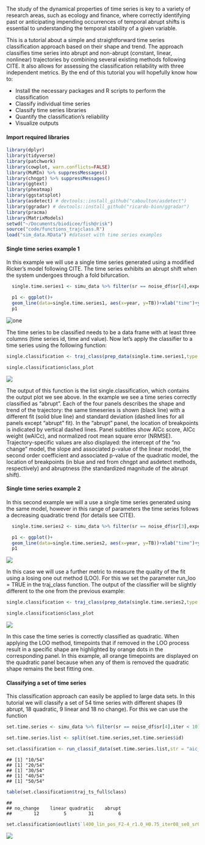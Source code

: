 The study of the dynamical properties of time series is key to a variety
of research areas, such as ecology and finance, where correctly
identifying past or anticipating impending occurrences of temporal
abrupt shifts is essential to understanding the temporal stability of a
given variable.

This is a tutorial about a simple and straightforward time series
classification approach based on their shape and trend. The approach
classifies time series into abrupt and non-abrupt (constant, linear,
nonlinear) trajectories by combining several existing methods following
CITE. It also allows for assessing the classification reliability with
three independent metrics. By the end of this tutorial you will
hopefully know how to:

-   Install the necessary packages and R scripts to perform the
    classification
-   Classify individual time series
-   Classify time series libraries
-   Quantify the classification’s reliability
-   Visualize outputs

#### Import required libraries

``` r
library(dplyr)
library(tidyverse)
library(patchwork)
library(cowplot, warn.conflicts=FALSE)
library(MuMIn) %>% suppressMessages()
library(chngpt) %>% suppressMessages()
library(ggtext)
library(pheatmap)
library(ggstatsplot)
library(asdetect) # devtools::install_github("caboulton/asdetect")
library(ggradar) # devtools::install_github("ricardo-bion/ggradar")
library(pracma)
library(MatrixModels)
setwd("~/Documents/biodicee/fish@risk")
source("code/functions_trajclass.R")
load("sim_data.RData") #dataset with time series examples
```

#### Single time series example 1

In this example we will use a single time series generated using a
modified Ricker’s model following CITE. The time series exhibits an
abrupt shift when the system undergoes through a fold bifurcation.

``` r
  single.time.series1 <- simu_data %>% filter(sr == noise_df$sr[4],expected_class == "abrupt",iter == 10) %>% select(scen,year,TB) ### extract one time series from database

  p1 <- ggplot()+
  geom_line(data=single.time.series1, aes(x=year, y=TB))+xlab("time")+ylab("total biomass")
  p1
```

![one](https://alejvcano.github.io/fishATrisk.site/assets/img/unnamed-chunk-1-1.png)

The time series to be classified needs to be a data frame with at least
three columns (time series id, time and value). Now let’s apply the
classifier to a time series using the following function:

``` r
single.classification <- traj_class(prep_data(single.time.series1,type = "data", apriori = FALSE), str = "aic_asd", abr_mtd = c("chg","asd"), asd_chk = TRUE,asd_thr = 0.15, smooth_signif=TRUE, two_bkps=FALSE, run_loo=FALSE, showplots=TRUE, outplot = TRUE)

single.classification$class_plot
```

![](/assets/img/unnamed-chunk-2-1.png)

The output of this function is the list single.classification, which
contains the output plot we see above. In the example we see a time
series correctly classified as “abrupt”. Each of the four panels
describes the shape and trend of the trajectory: the same timeseries is
shown (black line) with a different fit (solid blue line) and standard
deviation (dashed lines for all panels except “abrupt” fit). In the
“abrupt” panel, the location of breakpoints is indicated by vertical
dashed lines. Panel subtitles show AICc score, AICc weight (wAICc), and
normalized root mean square error (NRMSE). Trajectory-specific values
are also displayed: the intercept of the “no change” model, the slope
and associated p-value of the linear model, the second order coefficient
and associated p-value of the quadratic model, the location of
breakpoints (in blue and red from chngpt and asdetect methods,
respectively) and abruptness (the standardized magnitude of the abrupt
shift).

#### Single time series example 2

In this second example we will a use a single time series generated
using the same model, however in this range of parameters the time
series follows a decreasing quadratic trend (for details see CITE).

``` r
  single.time.series2 <- simu_data %>% filter(sr == noise_df$sr[3],expected_class == "quadraticA",iter == 18,year<200) %>% select(scen,year,TB) ### extract one time series from database

  p1 <- ggplot()+
  geom_line(data=single.time.series2, aes(x=year, y=TB))+xlab("time")+ylab("total biomass")
  p1
```

![](/assets/img/unnamed-chunk-3-1.png)

In this case we will use a further metric to measure the quality of the
fit using a losing one out method (LOO). For this we set the parameter
run_loo = TRUE in the traj_class function. The output of the classifier
will be slightly different to the one from the previous example:

``` r
single.classification <- traj_class(prep_data(single.time.series2,type = "data", apriori = FALSE), str = "aic_asd", abr_mtd = c("chg","asd"), asd_chk = TRUE,asd_thr = 0.15, smooth_signif=TRUE, two_bkps=FALSE, run_loo=TRUE, showplots=TRUE, outplot = TRUE)

single.classification$class_plot
```

![](/assets/img/unnamed-chunk-4-1.png) 

In this case the time series is correctly classified as quadratic. When applying
the LOO method, timepoints that if removed in the LOO process result in
a specific shape are highlighted by orange dots in the corresponding
panel. In this example, all orange timepoints are displayed on the
quadratic panel because when any of them is removed the quadratic shape
remains the best fitting one.

#### Classifying a set of time series

This classification approach can easily be applied to large data sets.
In this tutorial we will classify a set of 54 time series with different
shapes (9 abrupt, 18 quadratic, 9 linear and 18 no change). For this we
can use the function

``` r
set.time.series <- simu_data %>% filter(sr == noise_df$sr[4],iter < 10) %>% select(id,year,TB) ### extract one time series from database

set.time.series.list <- split(set.time.series,set.time.series$id)

set.classification <- run_classif_data(set.time.series.list,str = "aic_asd",asd_thr = 0.15,run_loo = FALSE,two_bkps = FALSE,smooth_signif = TRUE,group = "id",time = "year",variable = "TB",outplot = TRUE,save_plot = FALSE)
```

    ## [1] "10/54"
    ## [1] "20/54"
    ## [1] "30/54"
    ## [1] "40/54"
    ## [1] "50/54"

``` r
table(set.classification$traj_ts_full$class)
```

    ## 
    ## no_change    linear quadratic    abrupt 
    ##        12         5        31         6

``` r
set.classification$outlist$`l400_lin_pos_F2-4_r1.0_H0.75_iter08_se0_sr0.05_su0_jfr0_jsz0`$class_plot
```

![](/assets/img/unnamed-chunk-6-1.png)
